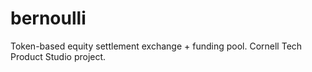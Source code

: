 # bernoulli
Token-based equity settlement exchange + funding pool. Cornell Tech Product Studio project.
